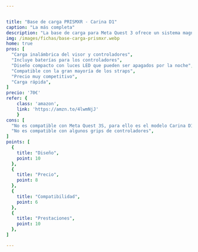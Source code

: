 ```yaml
---


title: "Base de carga PRISMXR - Carina D1"
caption: "La más completa"
description: "La base de carga para Meta Quest 3 ofrece un sistema magnético flexible y eficiente que permite colocar el visor y los controladores fácilmente, garantizando carga rápida y compatible con diferentes tipos de correas. Además, prioriza la carga del visor, incluye indicadores LED ajustables y un diseño compacto que organiza y facilita el almacenamiento."
img: /images/fichas/base-carga-prismxr.webp
home: true
pros: [
  "Carga inalámbrica del visor y controladores",
  "Incluye baterías para los controladores",
  "Diseño compacto con luces LED que pueden ser apagados por la noche",
  "Compatible con la gran mayoría de los straps",
  "Precio muy competitivo",
  "Carga rápida",
]
precio: '70€'
refer: {
    class: 'amazon',
    link: 'https://amzn.to/4lwmNjJ'
    }
cons: [
  "No es compatible con Meta Quest 3S, para ello es el modelo Carina D1S",
  "No es compatible con algunos grips de controladores",
]
points: [
  {
    title: "Diseño",
    point: 10
  },
  {
    title: "Precio",
    point: 8
  },
  {
    title: "Compatibilidad",
    point: 6
  },
  {
    title: "Prestaciones",
    point: 10
  },
]

---
```

